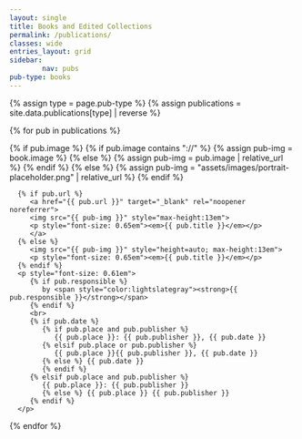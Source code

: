 ```yaml
---
layout: single
title: Books and Edited Collections
permalink: /publications/
classes: wide
entries_layout: grid
sidebar:
        nav: pubs
pub-type: books
---
```

{% assign type = page.pub-type %}
{% assign publications = site.data.publications[type] | reverse  %}

<div class="grid-entries">

{% for pub in publications %}
<div class="grid__item-adjust">
   <div class="archive__item">
      {% if pub.image %}
         {% if pub.image contains "://" %}
            {% assign pub-img = book.image %}
         {% else %}
            {% assign pub-img = pub.image | relative_url %}
         {% endif %}
      {% else %}
         {% assign pub-img = "assets/images/portrait-placeholder.png" | relative_url %}
      {% endif %}

      {% if pub.url %}
         <a href="{{ pub.url }}" target="_blank" rel="noopener noreferrer">
         <img src="{{ pub-img }}" style="max-height:13em">
         <p style="font-size: 0.65em"><em>{{ pub.title }}</em></p>
         </a>
      {% else %}
         <img src="{{ pub-img }}" style="height=auto; max-height:13em">
         <p style="font-size: 0.65em"><em>{{ pub.title }}</em></p>
      {% endif %}
      <p style="font-size: 0.61em">
         {% if pub.responsible %}
            by <span style="color:lightslategray"><strong>{{ pub.responsible }}</strong></span>
         {% endif %}
         <br>
         {% if pub.date %}
            {% if pub.place and pub.publisher %}
               {{ pub.place }}: {{ pub.publisher }}, {{ pub.date }}
            {% elsif pub.place or pub.publisher %}
               {{ pub.place }}{{ pub.publisher }}, {{ pub.date }}
            {% else %} {{ pub.date }}
            {% endif %}
         {% elsif pub.place and pub.publisher %}
            {{ pub.place }}: {{ pub.publisher }}
            {% else %} {{ pub.place }} {{ pub.publisher }}
         {% endif %}
      </p>

   </div>
</div>
{% endfor %}
</div>
